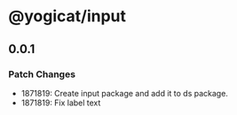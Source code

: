 # @yogicat/input

## 0.0.1
### Patch Changes

- 1871819: Create input package and add it to ds package.
- 1871819: Fix label text

